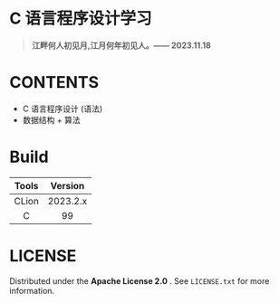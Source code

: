 # C 语言程序设计学习

> **江畔何人初见月,江月何年初见人。—— 2023.11.18**  

# CONTENTS

- C 语言程序设计 (语法)
- 数据结构 + 算法

# Build

|  Tools  | Version  |
|:-------:|:--------:| 
|  CLion  | 2023.2.x |
|    C    |    99    |

# LICENSE
Distributed under the  **Apache License 2.0** . See `LICENSE.txt` for more information.


